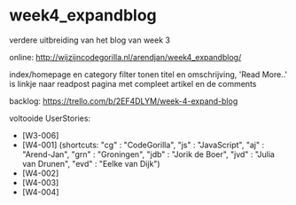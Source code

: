 # week4_expandblog
verdere uitbreiding van het blog van week 3

online: http://wijzijncodegorilla.nl/arendjan/week4_expandblog/

index/homepage en category filter tonen titel en omschrijving, 'Read More..' is linkje naar readpost pagina met compleet artikel en de comments

backlog: https://trello.com/b/2EF4DLYM/week-4-expand-blog

voltooide UserStories:
 - [W3-006]
 - [W4-001] (shortcuts: "cg" : "CodeGorilla", "js" : "JavaScript", "aj" : "Arend-Jan", "grn" : "Groningen", "jdb" : "Jorik de Boer", "jvd" : "Julia van Drunen", "evd" : "Eelke van Dijk")
 - [W4-002]
 - [W4-003]
 - [W4-004]

